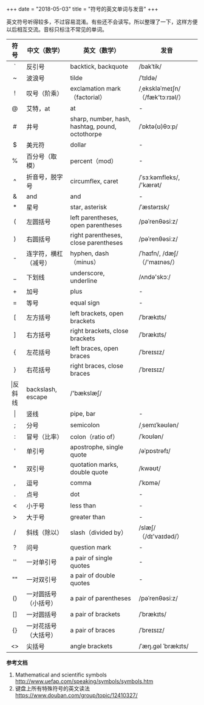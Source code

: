 +++
date = "2018-05-03"
title = "符号的英文单词与发音"
+++

英文符号听得较多，不过容易混淆。有些还不会读写。所以整理了一下，这样方便以后相互交流。音标只标注不常见的单词。

|符号|中文（数学）|英文（数学）|发音|
|:---:|---|---|---|
|`|反引号|backtick, backquote|/bakˈtik/|
|~|波浪号|tilde|/ˈtɪldə/|
|!|叹号（阶乘）|exclamation mark（factorial）|/ˌekskləˈmeɪʃn/（/fæk'tɔːrɪəl/）|
|@|艾特，at|at|-|
|#|井号|sharp, number, hash, hashtag, pound, octothorpe| /ˈɒktə(ʊ)θɔːp/|
|$|美元符|dollar|-|
|%|百分号（取模）|percent（mod）|-|
|^|折音号，脱字号|circumflex, caret|/ˈsɜːkəmfleks/, /'kærət/|
|\&|and|and|-|
|*|星号|star, asterisk|/ˈæstərɪsk/|
|(|左圆括号|left parentheses, open parentheses|/pəˈrenθəsiːz/|
|)|右圆括号|right parentheses, close parentheses|/pəˈrenθəsiːz/|
|\-|连字符，横杠（减号）|hyphen, dash（minus）|/ˈhaɪfn/, /dæʃ/（/'maɪnəs/）|
|_|下划线|underscore, underline|/ʌndə'skɔː/|
|+|加号|plus|-|
|=|等号|equal sign|-|
|[|左方括号|left brackets, open brackets|/ˈbrækɪts/|
|]|右方括号|right brackets, close brackets|/ˈbrækɪts/|
|{|左花括号|left braces, open braces|/ˈbreɪsɪz/|
|}|右花括号|right braces, close braces|/ˈbreɪsɪz/|
|\\|反斜线|backslash, escape|/'bækslæʃ/|
|\||竖线|pipe, bar|-|
|;|分号|semicolon|/ˌsemɪˈkəʊlən/|
|\:|冒号（比率）|colon（ratio of）|/ˈkoʊlən/|
|'|单引号|apostrophe, single quote|/əˈpɒstrəfɪ/|
|"|双引号|quotation marks, double quote|/kwəʊt/|
|,|逗号|comma|/ˈkɒmə/|
|.|点号|dot|-|
|<|小于号|less than|-|
|>|大于号|greater than|-|
|/|斜线（除以）|slash（divided by）|/slæʃ/（/dɪ'vaɪdəd/）|
|?|问号|question mark|-|
|''|一对单引号|a pair of single quotes|-|
|""|一对双引号|a pair of double quotes|-|
|()|一对圆括号（小括号）|a pair of parentheses|/pəˈrenθəsiːz/|
|[]|一对圆括号|a pair of brackets|/ˈbrækɪts/|
|{}|一对花括号（大括号）|a pair of braces|/ˈbreɪsɪz/|
|\<\>|尖括号|angle brackets|/ˈæŋ.ɡəl ˈbrækɪts/|

**参考文档**

1. Mathematical and scientific symbols http://www.uefap.com/speaking/symbols/symbols.htm
2. 键盘上所有特殊符号的英文读法
 https://www.douban.com/group/topic/12410327/
